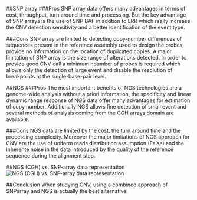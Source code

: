 ##SNP array
###Pros
SNP array data offers many advantages in terms of cost, throughput, turn around time and processing. But the key advantage of SNP arrays is the use of SNP BAF in addtion to LRR which really increase the CNV detection sensitivity and a better identification of the event type.


###Cons
SNP array are limited to detecting copy-number differences of sequences present in the reference assembly used to design the probes, provide no information on the location of duplicated copies. A major limitation of SNP array is the size range of alterations detected. In order to provide good CNV call a minimum nbumber of probes is required which allows only the detection of large event and disable the resolution of breakpoints at the single-base-pair level.


##NGS
###Pros
The most important benefits of NGS technologies are a genome-wide analysis without a priori information, the specificity and linear dynamic range response of NGS data offer many advantages for estimation of copy number. Additionally NGS allows fine detection of small event and several methods of analysis coming from the CGH arrays domain are available.

###Cons
NGS data are limited  by the cost, the turn around time and the processing complexity. Moreover the major limitations of NGS approach for CNV are the use of uniform reads distribution assumption (False) and the inherente noise in the data introduced by the quality of the reference sequence during the alignment step.

##NGS (CGH) vs. SNP-array data representation
![NGS (CGH) vs. SNP-array data representation](../images/CGH_SNParray.jpg "CGH_SNParray")


##Conclusion
When studying CNV, using a combined approach of SNParray and NGS is actually the best alternative.




